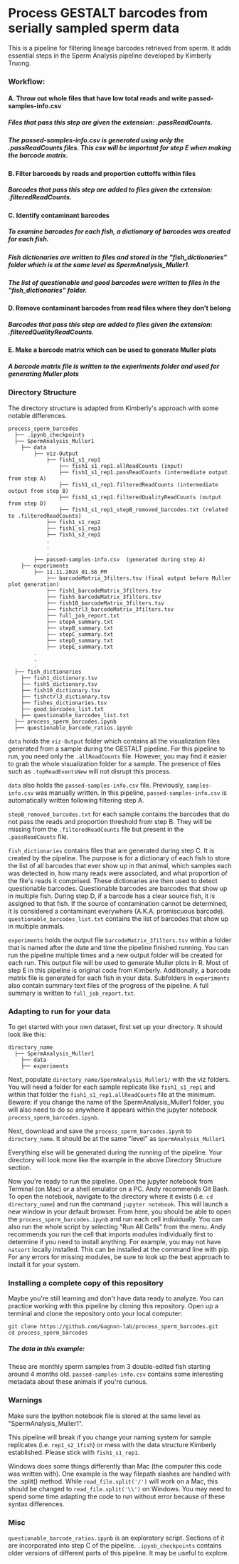 # Process GESTALT barcodes from serially sampled sperm data

This is a pipeline for filtering lineage barcodes retrieved from sperm. 
It adds essential steps in the Sperm Analysis pipeline developed by Kimberly Truong.

### Workflow: 
#### A. Throw out whole files that have low total reads and write passed-samples-info.csv
##### Files that pass this step are given the extension: .passReadCounts.
##### The passed-samples-info.csv is generated using only the .passReadCounts files. This csv will be important for step E when making the barcode matrix.
#### B. Filter barcoeds by reads and proportion cuttoffs within files
##### Barcodes that pass this step are added to files given the extension: .filteredReadCounts.
#### C. Identify contaminant barcodes
##### To examine barcodes for each fish, a dictionary of barcodes was created for each fish.
##### Fish dictionaries are written to files and stored in the "fish_dictionaries" folder which is at the same level as SpermAnalysis_Muller1.
##### The list of questionable and good barcodes were written to files in the "fish_dictionaries" folder.
#### D. Remove contaminant barcodes from read files where they don't belong 
##### Barcodes that pass this step are added to files given the extension: .filteredQualityReadCounts.
#### E. Make a barcode matrix which can be used to generate Muller plots
##### A barcode matrix file is written to the experiments folder and used for generating Muller plots

### Directory Structure
The directory structure is adapted from Kimberly's approach with some notable differences. 

```
process_sperm_barcodes
  ├── .ipynb_checkpoints
  ├── SpermAnalysis_Muller1
  	├── data
  		├── viz-Output
  			├── fish1_s1_rep1
				├── fish1_s1_rep1.allReadCounts (input)
				├── fish1_s1_rep1.passReadCounts (intermediate output from step A)
				├── fish1_s1_rep1.filteredReadCounts (intermediate output from step B)
				├── fish1_s1_rep1.filteredQualityReadCounts (output from step D)
				├── fish1_s1_rep1_stepB_removed_barcodes.txt (related to .filteredReadCounts)
			├── fish1_s1_rep2
			├── fish1_s1_rep3
			├── fish1_s2_rep1
			.
			.
			.
    	├── passed-samples-info.csv  (generated during step A)
  	├── experiments
  		├── 11.11.2024_01.56_PM
  			├── barcodeMatrix_3filters.tsv (final output before Muller plot generation)
  			├── fish1_barcodeMatrix_3filters.tsv
  			├── fish5_barcodeMatrix_3filters.tsv
  			├── fish10_barcodeMatrix_3filters.tsv
  			├── fishctrl3_barcodeMatrix_3filters.tsv
  			├── full_job_report.txt
  			├── stepA_summary.txt
  			├── stepB_summary.txt
  			├── stepC_summary.txt
  			├── stepD_summary.txt
  			├── stepE_summary.txt
  		.
  		.
  		.
  ├── fish_dictionaries
  	├── fish1_dictionary.tsv
  	├── fish5_dictionary.tsv
  	├── fish10_dictionary.tsv
  	├── fishctrl3_dictionary.tsv
  	├── fishes_dictionaries.tsv
  	├── good_barcodes_list.txt
  	├── questionable_barcodes_list.txt
  ├── process_sperm_barcodes.ipynb
  ├── questionable_barcode_ratios.ipynb
```

`data` holds the `viz-Output` folder which contains all the visualization files generated from a sample during the GESTALT pipeline. 
For this pipeline to run, you need only the `.allReadCounts` file. However, you may find it easier to grab the whole visualization folder for a sample. 
The presence of files such as `.topReadEventsNew` will not disrupt this process.  

`data` also holds the `passed-samples-info.csv` file. Previously, `samples-info.csv` was manually written. In this pipeline, `passed-samples-info.csv` is automatically written following filtering step A. 

`stepB_removed_barcodes.txt` for each sample contains the barcodes that do not pass the reads and proportion threshold from step B. They will be missing from the `.filteredReadCounts` file but present in the `.passReadCounts` file.

`fish_dictionaries` contains files that are generated during step C. It is created by the pipeline. The purpose is for a dictionary of each fish to store the list of all barcodes that ever show up in that animal, which samples each was detected in, how many reads were associated, and what proportion of the file's reads it comprised. These dictionaries are then used to detect questionable barcodes. 
Questionable barcodes are barcodes that show up in multiple fish. During step D, if a barcode has a clear source fish, it is assigned to that fish. If the source of contamination cannot be determined, it is considered a contaminant everywhere (A.K.A. promiscuous barcode). `questionable_barcodes_list.txt` contains the list of barcodes that show up in multiple animals. 

`experiments` holds the output file `barcodeMatrix_3filters.tsv` within a folder that is named after the date and time the pipeline finished running. You can run the pipeline multiple times and a new output folder will be created for each run. This output file will be used to generate Muller plots in R. Most of step E in this pipeline is original code from Kimberly. Additionally, a barcode matrix file is generated for each fish in your data. 
Subfolders in `experiments` also contain summary text files of the progress of the pipeline. A full summary is written to `full_job_report.txt`. 

### Adapting to run for your data

To get started with your own dataset, first set up your directory. It should look like this: 

```
directory_name
  ├── SpermAnalysis_Muller1 
  	├── data
  	├── experiments
```
Next, populate `directory_name/SpermAnalysis_Muller1/` with the viz folders. You will need a folder for each sample replicate like `fish1_s1_rep1` and within that folder the `fish1_s1_rep1.allReadCounts` file at the minimum. 
Beware: if you change the name of the SpermAnalysis_Muller1 folder, you will also need to do so anywhere it appears within the jupyter notebook `process_sperm_barcodes.ipynb`. 

Next, download and save the `process_sperm_barcodes.ipynb` to `directory_name`. It should be at the same "level" as `SpermAnalysis_Muller1`

Everything else will be generated during the running of the pipeline. Your directory will look more like the example in the above Directory Structure section. 

Now you're ready to run the pipeline. Open the jupyter notebook from Terminal (on Mac) or a shell emulator on a PC. Andy recommends Git Bash. 
To open the notebook, navigate to the directory where it exists (i.e. `cd directory_name`) and run the command `jupyter notebook`. This will launch a new window in your default browser. 
From here, you should be able to open the `process_sperm_barcodes.ipynb` and run each cell individually. You can also run the whole script by selecting "Run All Cells" from the menu. 
Andy recommends you run the cell that imports modules individually first to determine if you need to install anything. For example, you may not have `natsort` locally installed. This can be installed at the command line with pip. For any errors for missing modules, be sure to look up the best approach to install it for your system. 

### Installing a complete copy of this repository
Maybe you're still learning and don't have data ready to analyze. You can practice working with this pipeline by cloning this repository. 
Open up a terminal and clone the repository onto your local computer: 
```
git clone https://github.com/Gagnon-lab/process_sperm_barcodes.git
cd process_sperm_barcodes
```
##### The data in this example:
These are monthly sperm samples from 3 double-edited fish starting around 4 months old. `passed-samples-info.csv` contains some interesting metadata about these animals if you're curious. 

### Warnings 

Make sure the ipython notebook file is stored at the same level as "SpermAnalysis_Muller1".

This pipeline will break if you change your naming system for sample replicates (i.e. `rep1_s2_1fish`) or mess with the data structure Kimberly established.
Please stick with `fish1_s1_rep1`.

Windows does some things differently than Mac (the computer this code was written with). One example is the way filepath slashes are handled with the .split() method. While `read_file.split('/')` will work on a Mac, this should be changed to `read_file.split('\\')` on Windows. 
You may need to spend some time adapting the code to run without error because of these syntax differences. 

### Misc 
`questionable_barcode_ratios.ipynb` is an exploratory script. Sections of it are incorporated into step C of the pipeline. 
`.ipynb_checkpoints` contains older versions of different parts of this pipeline. It may be useful to explore.
